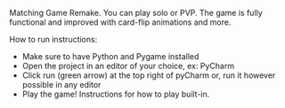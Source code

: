 Matching Game Remake. You can play solo or PVP. The game is fully functional and improved with card-flip animations and more. 

How to run instructions:
- Make sure to have Python and Pygame installed
- Open the project in an editor of your choice, ex: PyCharm
- Click run (green arrow) at the top right of pyCharm or, run it however possible in any editor
- Play the game! Instructions for how to play built-in.
